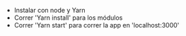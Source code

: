 * Instalar con node y Yarn
* Correr 'Yarn install' para los módulos
* Correr 'Yarn start' para correr la app en 'localhost:3000'